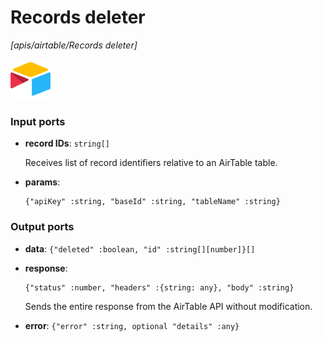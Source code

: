 # Records deleter

_[apis/airtable/Records deleter]_

![icon](</assets/icons/5555939f-919c-41f8-847e-4b71cd64b2df.png>)

### Input ports

* __record IDs__: ` string[] `

    Receives list of record identifiers relative to an AirTable table.<br>


* __params__: 
    ```
    {"apiKey" :string, "baseId" :string, "tableName" :string}
    ```

### Output ports

* __data__: ` {"deleted" :boolean, "id" :string[][number]}[] `


* __response__: 
    ```
    {"status" :number, "headers" :{string: any}, "body" :string}
    ```

    Sends the entire response from the AirTable API without modification.<br>


* __error__: ` {"error" :string, optional "details" :any} `

